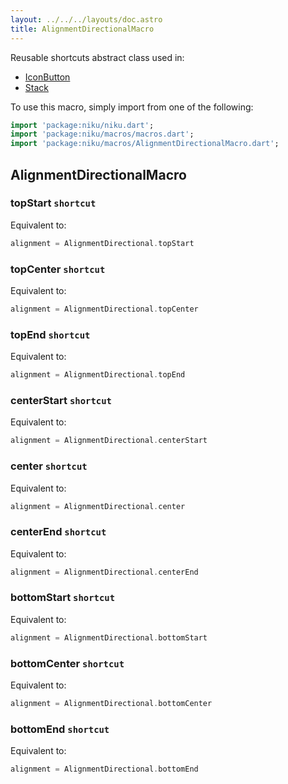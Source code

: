 ```yaml
---
layout: ../../../layouts/doc.astro
title: AlignmentDirectionalMacro
---
```

Reusable shortcuts abstract class used in:
- [IconButton](/docs/widgets/iconButton)
- [Stack](/docs/widgets/stack)


To use this macro, simply import from one of the following:
```dart
import 'package:niku/niku.dart';
import 'package:niku/macros/macros.dart';
import 'package:niku/macros/AlignmentDirectionalMacro.dart';
```
## AlignmentDirectionalMacro

### topStart `shortcut`

Equivalent to:
```dart
alignment = AlignmentDirectional.topStart
```

### topCenter `shortcut`

Equivalent to:
```dart
alignment = AlignmentDirectional.topCenter
```

### topEnd `shortcut`

Equivalent to:
```dart
alignment = AlignmentDirectional.topEnd
```

### centerStart `shortcut`

Equivalent to:
```dart
alignment = AlignmentDirectional.centerStart
```

### center `shortcut`

Equivalent to:
```dart
alignment = AlignmentDirectional.center
```

### centerEnd `shortcut`

Equivalent to:
```dart
alignment = AlignmentDirectional.centerEnd
```

### bottomStart `shortcut`

Equivalent to:
```dart
alignment = AlignmentDirectional.bottomStart
```

### bottomCenter `shortcut`

Equivalent to:
```dart
alignment = AlignmentDirectional.bottomCenter
```

### bottomEnd `shortcut`

Equivalent to:
```dart
alignment = AlignmentDirectional.bottomEnd
```

